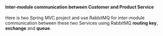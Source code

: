 #### Inter-module communication between Customer and Product Service
Here is two Spring MVC project and use RabbitMQ for inter-module communication between these two Services using RabbitMQ **routing key**, **exchange** and **queue**.

